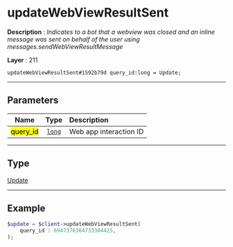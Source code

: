 # updateWebViewResultSent

**Description** : *Indicates to a bot that a webview was closed and an inline message was sent on behalf of the user using messages.sendWebViewResultMessage*

**Layer** : 211

```tl
updateWebViewResultSent#1592b79d query_id:long = Update;
```

---

## Parameters

| Name | Type | Description |
| :---: | :---: | :--- |
| <mark>query_id</mark> | [`long`](type/long) | Web app interaction ID |

---

## Type

[Update](type/Update)

---

## Example

```php
$update = $client->updateWebViewResultSent(
	query_id : 6947376364733304425,
);
```